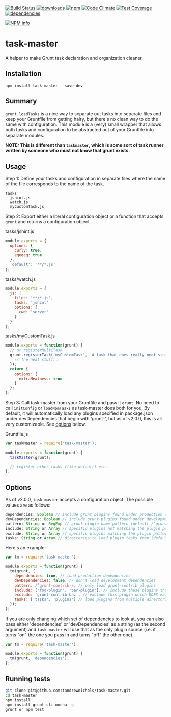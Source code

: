 [![Build Status](https://travis-ci.org/tandrewnichols/task-master.png)](https://travis-ci.org/tandrewnichols/task-master) [![downloads](http://img.shields.io/npm/dm/task-master.svg)](https://npmjs.org/package/task-master) [![npm](http://img.shields.io/npm/v/task-master.svg)](https://npmjs.org/package/task-master) [![Code Climate](https://codeclimate.com/github/tandrewnichols/task-master/badges/gpa.svg)](https://codeclimate.com/github/tandrewnichols/task-master) [![Test Coverage](https://codeclimate.com/github/tandrewnichols/task-master/badges/coverage.svg)](https://codeclimate.com/github/tandrewnichols/task-master) [![dependencies](https://david-dm.org/tandrewnichols/task-master.png)](https://david-dm.org/tandrewnichols/task-master)

[![NPM info](https://nodei.co/npm/task-master.png?downloads=true)](https://nodei.co/npm/task-master.png?downloads=true)

# task-master

A helper to make Grunt task declaration and organization cleaner.

## Installation

`npm install task-master --save-dev`

## Summary

`grunt.loadTasks` is a nice way to separate out tasks into separate files and keep your Gruntfile from getting hairy, but there's no clean way to do the same with configuration. This module is a (very) small wrapper that allows both tasks and configuration to be abstracted out of your Gruntfile into separate modules.

**NOTE: This is different than `taskmaster`, which is some sort of task runner written by someone who must not know that grunt exists.**

## Usage

Step 1: Define your tasks and configuration in separate files where the name of the file corresponds to the name of the task.

```
tasks
  jshint.js
  watch.js
  myCustomTask.js
```

Step 2: Export either a literal configuration object or a function that accepts `grunt` and returns a configuration object.

tasks/jshint.js

```javascript
module.exports = {
  options: {
    curly: true,
    eqeqeq: true
  },
  'default': '**/*.js'
};
```

tasks/watch.js

```javascript
module.exports = {
  js: {
    files: '**/*.js',
    tasks: 'jshint'
    options: {
      cwd: 'server'
    }
  }
};
```

tasks/myCustomTask.js

```javascript
module.exports = function(grunt) {
  // or registerMultiTask
  grunt.registerTask('myCustomTask', 'A task that does really neat stuff', function() {
    // The neat stuff...
  });
  return {
    options: {
      extraNeatness: true
    }
  };
};
```

Step 3: Call task-master from your Gruntfile and pass it `grunt`. No need to call `initConfig` or `loadNpmTasks` as task-master does both for you. By default, it will automatically load any plugins specified in package.json under devDependencies that begin with 'grunt-', but as of v2.0.0, this is all very customizable. See [options](#options) below.

Gruntfile.js

```javascript
var taskMaster = require('task-master');

module.exports = function(grunt) {
  taskMaster(grunt);
  
  // register other tasks (like default) etc.
};
```

## Options

As of v2.0.0, `task-master` accepts a configuration object. The possible values are as follows:

```javascript
dependencies: Boolean // include grunt plugins found under production dependencies (default false) - formerly "production"
devDependencies: Boolean // include grunt plugins found under development dependencies (default true) - formerly "development"
pattern: String or RegExp // grunt plugin name pattern (default /^grunt-/)
include: String or Array // specific plugins not matching the plugin pattern to include (default [])
exclude: String or Array // specific plugins matching the plugin pattern to exclude (default [])
tasks: String or Array // directories to load plugin tasks from (default 'tasks')
```

Here's an example:

```javascript
var tm = require('task-master');

module.exports = function(grunt) {
  tm(grunt, {
    dependencies: true, // load production dependencies
    devDependencies: false, // don't load development dependencies
    pattern: /^grunt-contrib-/, // only load grunt-contrib plugins
    include: ['foo-plugin', 'bar-plugin'], // include these plugins that don't match the pattern
    exclude: 'grunt-contrib-baz', // exclude this plugin which DOES match the pattern
    tasks: ['tasks', 'plugins'] // load plugins from multiple directories
  });
};
```

If you are only changing which set of dependencies to look at, you can also pass either 'dependencies' or 'devDependencies' as a string (as the second argument) and `task-master` will use that as the only plugin source (i.e. it turns "on" the one you pass in and turns "off" the other one).

```javascript
var tm = require('task-master');

module.exports = function(grunt) {
  tm(grunt, 'dependencies');
};
```

## Running tests

```bash
git clone git@github.com:tandrewnichols/task-master.git
cd task-master
npm install
npm install grunt-cli mocha -g
grunt or npm test
```
